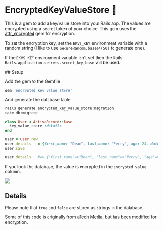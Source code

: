 # EncryptedKeyValueStore 🔐

This is a gem to add a key/value store into your Rails app. The values are encrypted using a secret token of your choice. This gem uses the [attr_encrypted](https://github.com/attr-encrypted/attr_encrypted) gem for encryption.

To set the encryption key, set the `EKVS_KEY` environment variable with a random string (I like to use `SecureRandom.base64(50)` to generate one).

If the `EKVS_KEY` environment variable isn't set then the Rails `Rails.application.secrets.secret_key_base` will be used.

## Setup

Add the gem to the Gemfile

```ruby
gem 'encrypted_key_value_store'
```

And generate the database table

```bash
rails generate encrypted_key_value_store:migration
rake db:migrate
```

```ruby
class User < ActiveRecord::Base
  key_value_store :details
end

user = User.new
user.details   = {first_name: "Dean", last_name: "Perry", age: 24, date_of_birth: Date.today}
user.save

user.details   #=> {"first_name"=>"Dean", "last_name"=>"Perry", "age"=>24, "date_of_birth"=>Wed, 10 Feb 2016}
```

If you look the database, the value is encrypted in the `encrypted_value` column.

![](https://files.deanpcmad.com/2016/Screen-Shot-2016-02-10-22-18-01.png)

## Details

Please note that `true` and `false` are stored as strings in the database.

Some of this code is originally from [aTech Media](https://github.com/atech/nifty-key-value-store), but has been modified for encryption.